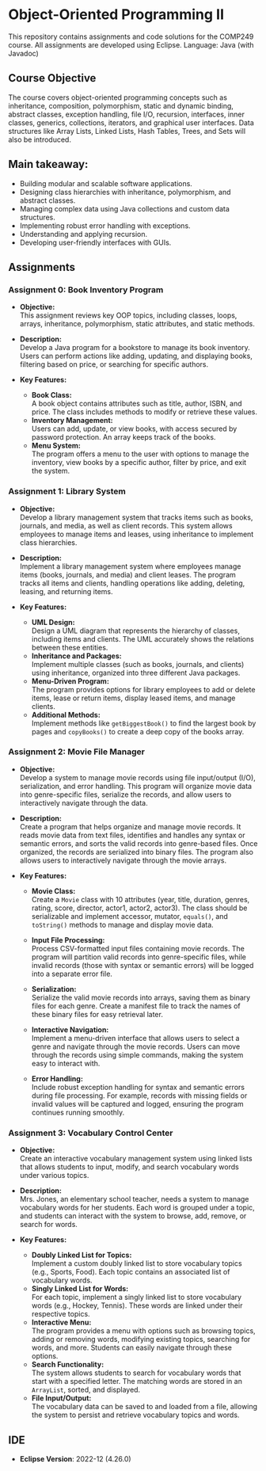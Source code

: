 # Object-Oriented Programming II

This repository contains assignments and code solutions for the COMP249 course. All assignments are developed using Eclipse.
Language: Java (with Javadoc)

## Course Objective

The course covers object-oriented programming concepts such as inheritance, composition, polymorphism, static and dynamic binding, abstract classes, exception handling, file I/O, recursion, interfaces, inner classes, generics, collections, iterators, and graphical user interfaces. Data structures like Array Lists, Linked Lists, Hash Tables, Trees, and Sets will also be introduced.

## Main takeaway:

- Building modular and scalable software applications.
- Designing class hierarchies with inheritance, polymorphism, and abstract classes.
- Managing complex data using Java collections and custom data structures.
- Implementing robust error handling with exceptions.
- Understanding and applying recursion.
- Developing user-friendly interfaces with GUIs.

## Assignments

### **Assignment 0: Book Inventory Program**

- **Objective:**  
  This assignment reviews key OOP topics, including classes, loops, arrays, inheritance, polymorphism, static attributes, and static methods.

- **Description:**  
  Develop a Java program for a bookstore to manage its book inventory. Users can perform actions like adding, updating, and displaying books, filtering based on price, or searching for specific authors.

- **Key Features:**
  - **Book Class:**  
    A book object contains attributes such as title, author, ISBN, and price. The class includes methods to modify or retrieve these values.
  - **Inventory Management:**  
    Users can add, update, or view books, with access secured by password protection. An array keeps track of the books.
  - **Menu System:**  
    The program offers a menu to the user with options to manage the inventory, view books by a specific author, filter by price, and exit the system.

### **Assignment 1: Library System**

- **Objective:**  
  Develop a library management system that tracks items such as books, journals, and media, as well as client records. This system allows employees to manage items and leases, using inheritance to implement class hierarchies.

- **Description:**  
  Implement a library management system where employees manage items (books, journals, and media) and client leases. The program tracks all items and clients, handling operations like adding, deleting, leasing, and returning items.

- **Key Features:**
  - **UML Design:**  
    Design a UML diagram that represents the hierarchy of classes, including items and clients. The UML accurately shows the relations between these entities.
  - **Inheritance and Packages:**  
    Implement multiple classes (such as books, journals, and clients) using inheritance, organized into three different Java packages.
  - **Menu-Driven Program:**  
    The program provides options for library employees to add or delete items, lease or return items, display leased items, and manage clients.
  - **Additional Methods:**  
    Implement methods like `getBiggestBook()` to find the largest book by pages and `copyBooks()` to create a deep copy of the books array.

### **Assignment 2: Movie File Manager**

- **Objective:**  
  Develop a system to manage movie records using file input/output (I/O), serialization, and error handling. This program will organize movie data into genre-specific files, serialize the records, and allow users to interactively navigate through the data.

- **Description:**  
  Create a program that helps organize and manage movie records. It reads movie data from text files, identifies and handles any syntax or semantic errors, and sorts the valid records into genre-based files. Once organized, the records are serialized into binary files. The program also allows users to interactively navigate through the movie arrays.

- **Key Features:**

  - **Movie Class:**  
    Create a `Movie` class with 10 attributes (year, title, duration, genres, rating, score, director, actor1, actor2, actor3). The class should be serializable and implement accessor, mutator, `equals()`, and `toString()` methods to manage and display movie data.

  - **Input File Processing:**  
    Process CSV-formatted input files containing movie records. The program will partition valid records into genre-specific files, while invalid records (those with syntax or semantic errors) will be logged into a separate error file.

  - **Serialization:**  
    Serialize the valid movie records into arrays, saving them as binary files for each genre. Create a manifest file to track the names of these binary files for easy retrieval later.

  - **Interactive Navigation:**  
    Implement a menu-driven interface that allows users to select a genre and navigate through the movie records. Users can move through the records using simple commands, making the system easy to interact with.

  - **Error Handling:**  
    Include robust exception handling for syntax and semantic errors during file processing. For example, records with missing fields or invalid values will be captured and logged, ensuring the program continues running smoothly.

### **Assignment 3: Vocabulary Control Center**

- **Objective:**  
  Create an interactive vocabulary management system using linked lists that allows students to input, modify, and search vocabulary words under various topics.

- **Description:**  
  Mrs. Jones, an elementary school teacher, needs a system to manage vocabulary words for her students. Each word is grouped under a topic, and students can interact with the system to browse, add, remove, or search for words.

- **Key Features:**
  - **Doubly Linked List for Topics:**  
    Implement a custom doubly linked list to store vocabulary topics (e.g., Sports, Food). Each topic contains an associated list of vocabulary words.
  - **Singly Linked List for Words:**  
    For each topic, implement a singly linked list to store vocabulary words (e.g., Hockey, Tennis). These words are linked under their respective topics.
  - **Interactive Menu:**  
    The program provides a menu with options such as browsing topics, adding or removing words, modifying existing topics, searching for words, and more. Students can easily navigate through these options.
  - **Search Functionality:**  
    The system allows students to search for vocabulary words that start with a specified letter. The matching words are stored in an `ArrayList`, sorted, and displayed.
  - **File Input/Output:**  
    The vocabulary data can be saved to and loaded from a file, allowing the system to persist and retrieve vocabulary topics and words.

## IDE

- **Eclipse Version**: 2022-12 (4.26.0)
